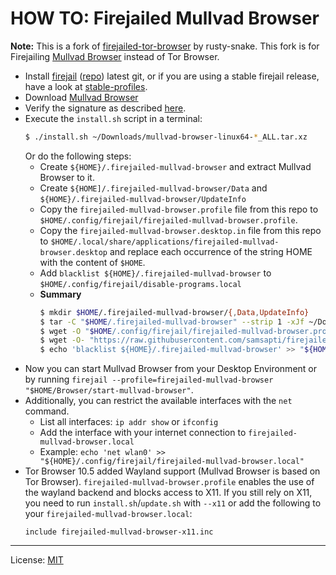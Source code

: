 # HOW TO: Firejailed Mullvad Browser

**Note:** This is a fork of [firejailed-tor-browser](https://github.com/rusty-snake/firejailed-tor-browser)
by rusty-snake. This fork is for Firejailing [Mullvad Browser](https://mullvad.net/browser) instead of Tor Browser.

  * Install [firejail](https://firejail.wordpress.com/) ([repo](https://github.com/netblue30/firejail)) latest git, or if you are using a stable firejail release,
    have a look at [stable-profiles](stable-profiles).
  * Download [Mullvad Browser](https://mullvad.net/download/browser)
  * Verify the signature as described [here](https://mullvad.net/en/help/verifying-mullvad-browser-signature).
  * Execute the `install.sh` script in a terminal:
    ```bash
    $ ./install.sh ~/Downloads/mullvad-browser-linux64-*_ALL.tar.xz
    ```
    Or do the following steps:
    * Create `${HOME}/.firejailed-mullvad-browser` and extract Mullvad Browser to it.
    * Create `${HOME]/.firejailed-mullvad-browser/Data` and `${HOME}/.firejailed-mullvad-browser/UpdateInfo`
    * Copy the `firejailed-mullvad-browser.profile` file from this repo to `$HOME/.config/firejail/firejailed-mullvad-browser.profile`.
    * Copy the `firejailed-mullvad-browser.desktop.in` file from this repo to `$HOME/.local/share/applications/firejailed-mullvad-browser.desktop` and replace each occurrence of the string HOME with the content of `$HOME`.
    * Add `blacklist ${HOME}/.firejailed-mullvad-browser` to `$HOME/.config/firejail/disable-programs.local`
    * **Summary**
      ```bash
      $ mkdir $HOME/.firejailed-mullvad-browser/{,Data,UpdateInfo}
      $ tar -C "$HOME/.firejailed-mullvad-browser" --strip 1 -xJf ~/Downloads/mullvad-browser-linux64-*_ALL.tar.xz
      $ wget -O "$HOME/.config/firejail/firejailed-mullvad-browser.profile" "https://raw.githubusercontent.com/samsapti/firejailed-mullvad-browser/master/firejailed-mullvad-browser.profile"
      $ wget -O- "https://raw.githubusercontent.com/samsapti/firejailed-mullvad-browser/master/firejailed-mullvad-browser.desktop.in" | sed "s;HOME;$HOME;g" > "$HOME/.local/share/applications/firejailed-mullvad-browser.desktop"
      $ echo 'blacklist ${HOME}/.firejailed-mullvad-browser' >> "${HOME}/.config/firejail/disbale-programs.local"
      ```
  * Now you can start Mullvad Browser from your Desktop Environment or by running `firejail --profile=firejailed-mullvad-browser "$HOME/Browser/start-mullvad-browser"`.
  * Additionally, you can restrict the available interfaces with the `net` command.
    * List all interfaces: `ip addr show` or `ifconfig`
    * Add the interface with your internet connection to `firejailed-mullvad-browser.local`
    * Example: `echo 'net wlan0' >> "${HOME}/.config/firejail/firejailed-mullvad-browser.local"`
  * Tor Browser 10.5 added Wayland support (Mullvad Browser is based on Tor Browser). `firejailed-mullvad-browser.profile` enables the use of the wayland backend and blocks access to X11.
    If you still rely on X11, you need to run `install.sh`/`update.sh` with `--x11` or add the following to your `firejailed-mullvad-browser.local`:
    ```
    include firejailed-mullvad-browser-x11.inc
    ```

--------------------

License: [MIT](LICENSE)
